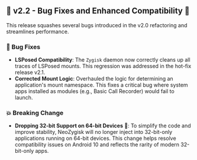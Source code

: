 ## 🚀 v2.2 - Bug Fixes and Enhanced Compatibility 🚀

This release squashes several bugs introduced in the v2.0 refactoring and streamlines performance.

### 🐛 Bug Fixes

*   **LSPosed Compatibility**: The `Zygisk` daemon now correctly cleans up all traces of LSPosed mounts. This regression was addressed in the hot-fix release v2.1.
*   **Corrected Mount Logic**: Overhauled the logic for determining an application's mount namespace. This fixes a critical bug where system apps installed as modules (e.g., Basic Call Recorder) would fail to launch.

### 💥 Breaking Change

*   **Dropping 32-bit Support on 64-bit Devices** 🚮: To simplify the code and improve stability, NeoZygisk will no longer inject into 32-bit-only applications running on 64-bit devices. This change helps resolve compatibility issues on Android 10 and reflects the rarity of modern 32-bit-only apps.
